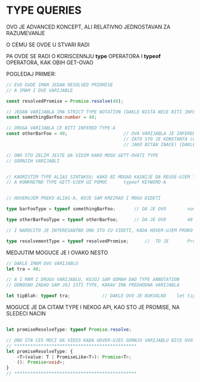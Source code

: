 # TYPE QUERIES

OVO JE ADVANCED KONCEPT, ALI RELATIVNO JEDNOSTAVAN ZA RAZUMEVANJE

O CEMU SE OVDE U STVARI RADI

PA OVDE SE RADI O KORISCENNJU **type** OPERATORA I **typeof** OPERATORA, KAK OBIH GET-OVAO 

POGLEDAJ PRIMER:

```typescript
// EVO OVDE IMAM JEDAN RESOLVED PRIOMISE
// A IMAM I DVE VARIJABLE

const resolvedPromise = Promise.resolve(48);

// JEDAN VARIJABLA IMA STRICT TYPE NOTATION (DAKLE NISTA NECE BITI INFERED)
const somethingBarFoo:number = 48;

// DRUGA VARIJABLA CE BITI INFERED TYPE-A
const otherBarFoo = 48;                     // OVA VARIJABLA JE INFERED TYPE   48
                                            // ZATO STO JE KONSTANTA (OVAJ INFO JE *NEVEZAN ZA TRENUTNU TEMU* ALI
                                            // JAKO BITAN INACE) (DAKLE PODSETI SE DA SU TI VARIJABLE)

// ONO STO ZELIM JESTE DA VIDIM KAKO MOGU GETT-OVATI TYPE
// GORNJIH VARIJABLI


// KAORISTIM TYPE ALIAS SINTAKSU; KAKO BI MOGAO KASNIJE DA REUSE-UJEM TAJ TYPE
// A KONKRETNO TYPE GETT-UJEM UZ POMOC      typeof KEYWORD-A


// HOVERUJEM PREKO ALIAS-A, KOJE SAM KREIRAO I MOGU DIDETI

type barFooType = typeof somethingBarFoo;       // DA JE OVO        number          TYPE

type otherBarFooType = typeof otherBarFoo;      // DA JE OVO        48              TYPE

// I NAROCITO JE INTERESANTNO ONO STO CU VIDETI, KADA HOVER-UJEM PROKO SLEDECEG ALIAS-A

type resolvementType = typeof resolvedPromise;      //  TO JE       Promise<number>     TYPE
```

MEDJUTIM MOGUCE JE I OVAKO NESTO

```typescript
// DAKLE IMAM OVU VARIJABLU
let tra = 48;

// A I MAM I DRUGU VARIJABLU, KOJOJ SAM ODMAH DAO TYPE ANNOTATION
// ODNOSNO ZADAO SAM JOJ ISTI TYPE, KAKAV IMA PREDHODNA VARIJABLA

let tipBlah: typeof tra;            // DAKLE OVO JE BUKVALNO    let tipBlah: number
```

MOGUCE JE DA CITAM TYPE I NEKOG API, KAO STO JE PROMISE, NA SLEDECI NACIN

```typescript

let promiseResolveType: typeof Promise.resolve;

// ONO STA CES MOCI DA VIDIS KADA HOVER-UJES GORNJU VARIJABLU BICE OVO:
// **********************************************
let promiseResolveType: {
    <T>(value: T | PromiseLike<T>): Promise<T>;
    (): Promise<void>;
}
// **********************************************
```
